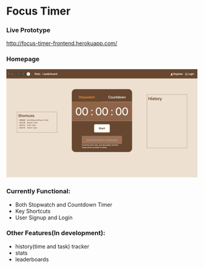 # Focus Timer

### Live Prototype
http://focus-timer-frontend.herokuapp.com/

### Homepage
![Homepage Demo](readme-img/homepage.jpg)

### Currently Functional:
- Both Stopwatch and Countdown Timer
- Key Shortcuts
- User Signup and Login

### Other Features(In development):
- history(time and task) tracker
- stats
- leaderboards

